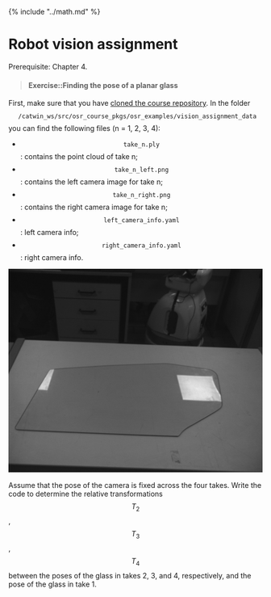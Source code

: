 {% include "../math.md" %}

# Robot vision assignment

Prerequisite: Chapter 4.

> #### Exercise::Finding the pose of a planar glass
>
First, make sure that you have
[cloned the course repository](../installation/basic_tools.md#git). In
the folder
$$\texttt{~/catwin_ws/src/osr_course_pkgs/osr_examples/vision_assignment_data}$$ 
you can find the following files  (n = 1, 2, 3, 4):
- $$\texttt{take_n.ply}$$: contains the point cloud of take n;
- $$\texttt{take_n_left.png}$$: contains the left camera image for take n;
- $$\texttt{take_n_right.png}$$: contains the right camera image for
  take n;
- $$\texttt{left_camera_info.yaml}$$: left camera info;
- $$\texttt{right_camera_info.yaml}$$: right camera info.
>
>
![Left camera image for take 1.](../assets/assignments/take_1_left.png)
>
Assume that the pose of the camera is fixed across the four
takes. Write the code to determine the relative
transformations $$T_2$$, $$T_3$$, $$T_4$$ between the poses of the
glass in takes 2, 3, and 4, respectively, and the pose of the glass in take 1.



